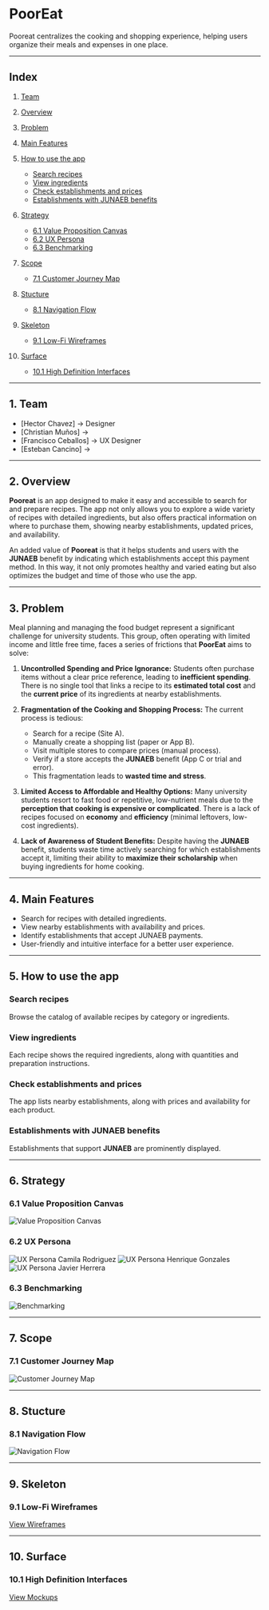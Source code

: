 # PoorEat

Pooreat centralizes the cooking and shopping experience, helping users organize their meals and expenses in one place.

---

## Index

1. [Team](#1-team)
2. [Overview](#2-overview)
3. [Problem](#3-problem)
4. [Main Features](#4-main-features)
5. [How to use the app](#5-how-to-use-the-app)

    * [Search recipes](#search-recipes)
    * [View ingredients](#view-ingredients)
    * [Check establishments and prices](#check-establishments-and-prices)
    * [Establishments with JUNAEB benefits](#establishments-with-junaeb-benefits)
    
6. [Strategy](#6-strategy)

    * [6.1 Value Proposition Canvas](#61-value-proposition-canvas)
    * [6.2 UX Persona](#62-ux-persona)
    * [6.3 Benchmarking](#63-benchmarking)
    
7. [Scope](#7-scope)

    * [7.1 Customer Journey Map](#71-customer-journey-map)
    
8. [Stucture](#8-stucture)

    * [8.1 Navigation Flow](#81-navigation-flow)
    
9. [Skeleton](#9-skeleton)

    * [9.1 Low-Fi Wireframes](#91-low-fi-wireframes)
  
10. [Surface](#10-Surface)

    * [10.1 High Definition Interfaces](#101-High-Definition-Interfaces)

---

## 1. Team

* [Hector Chavez] -> Designer
* [Christian Muños] ->
* [Francisco Ceballos] -> UX Designer
* [Esteban Cancino] ->

---

## 2. Overview

**Pooreat** is an app designed to make it easy and accessible to search for and prepare recipes. The app not only allows you to explore a wide variety of recipes with detailed ingredients, but also offers practical information on where to purchase them, showing nearby establishments, updated prices, and availability.

An added value of **Pooreat** is that it helps students and users with the **JUNAEB** benefit by indicating which establishments accept this payment method. In this way, it not only promotes healthy and varied eating but also optimizes the budget and time of those who use the app.

---

## 3. Problem

Meal planning and managing the food budget represent a significant challenge for university students. This group, often operating with limited income and little free time, faces a series of frictions that **PoorEat** aims to solve:

1. **Uncontrolled Spending and Price Ignorance:** Students often purchase items without a clear price reference, leading to **inefficient spending**. There is no single tool that links a recipe to its **estimated total cost** and the **current price** of its ingredients at nearby establishments.

2. **Fragmentation of the Cooking and Shopping Process:** The current process is tedious:
    * Search for a recipe (Site A).
    * Manually create a shopping list (paper or App B).
    * Visit multiple stores to compare prices (manual process).
    * Verify if a store accepts the **JUNAEB** benefit (App C or trial and error).
    * This fragmentation leads to **wasted time and stress**.

3. **Limited Access to Affordable and Healthy Options:** Many university students resort to fast food or repetitive, low-nutrient meals due to the **perception that cooking is expensive or complicated**. There is a lack of recipes focused on **economy** and **efficiency** (minimal leftovers, low-cost ingredients).

4. **Lack of Awareness of Student Benefits:** Despite having the **JUNAEB** benefit, students waste time actively searching for which establishments accept it, limiting their ability to **maximize their scholarship** when buying ingredients for home cooking.

---

## 4. Main Features

* Search for recipes with detailed ingredients.
* View nearby establishments with availability and prices.
* Identify establishments that accept JUNAEB payments.
* User-friendly and intuitive interface for a better user experience.

---

## 5. How to use the app

### Search recipes

Browse the catalog of available recipes by category or ingredients.

### View ingredients

Each recipe shows the required ingredients, along with quantities and preparation instructions.

### Check establishments and prices

The app lists nearby establishments, along with prices and availability for each product.

### Establishments with JUNAEB benefits

Establishments that support **JUNAEB** are prominently displayed.

---

## 6. Strategy

### 6.1 Value Proposition Canvas

![Value Proposition Canvas](assets/value-canvaspng.png)

### 6.2 UX Persona

![UX Persona Camila Rodriguez](assets/UX-Persona-Camila-Rodriguez.jpg)
![UX Persona Henrique Gonzales](assets/UX-Persona-Henrique-Gonzales.png)
![UX Persona Javier Herrera](assets/UX-Persona-Javier-Herrera.jpg)

### 6.3 Benchmarking

![Benchmarking](assets/PoorEatBenchmark.png)

---

## 7. Scope

### 7.1 Customer Journey Map

![Customer Journey Map](assets/Customer_Journey_Map_Whiteboard.png)

---

## 8. Stucture

### 8.1 Navigation Flow

![Navigation Flow](assets/Navigation_Flow.png)

---

## 9. Skeleton

### 9.1 Low-Fi Wireframes

[View Wireframes](docs/Wireframes-PoorEat.pdf)

---

## 10. Surface

### 10.1 High Definition Interfaces

[View Mockups](docs/Mockups.pdf)

